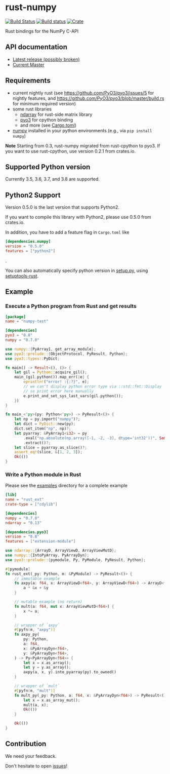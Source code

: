 rust-numpy
===========
[![Build Status](https://travis-ci.org/rust-numpy/rust-numpy.svg?branch=master)](https://travis-ci.org/rust-numpy/rust-numpy)
[![Build status](https://ci.appveyor.com/api/projects/status/bjaru43c7t1alx2x/branch/master?svg=true)](https://ci.appveyor.com/project/kngwyu/rust-numpy/branch/master)
[![Crate](http://meritbadge.herokuapp.com/numpy)](https://crates.io/crates/numpy)

Rust bindings for the NumPy C-API

## API documentation
- [Latest release (possibly broken)](https://docs.rs/numpy)
- [Current Master](https://rust-numpy.github.io/rust-numpy)


## Requirements
- current nightly rust (see https://github.com/PyO3/pyo3/issues/5 for nightly features, and
https://github.com/PyO3/pyo3/blob/master/build.rs for minimum required version)
- some rust libraries
  - [ndarray](https://github.com/bluss/ndarray) for rust-side matrix library
  - [pyo3](https://github.com/PyO3/pyo3) for cpython binding
  - and more (see [Cargo.toml](Cargo.toml))
- [numpy](http://www.numpy.org/) installed in your python environments (e.g., via `pip install numpy`)

**Note**
Starting from 0.3, rust-numpy migrated from rust-cpython to pyo3.
If you want to use rust-cpython, use version 0.2.1 from crates.io.

## Supported Python version

Currently 3.5, 3.6, 3.7, and 3.8 are supported.


## Python2 Support
Version 0.5.0 is the last version that supports Python2.

If you want to compile this library with Python2, please use 0.5.0 from crates.io.

In addition, you have to add a feature flag in `Cargo.toml` like
``` toml
[dependencies.numpy]
version = "0.5.0"
features = ["python2"]
```
.

You can also automatically specify python version in [setup.py](examples/simple-extension/setup.py),
using [setuptools-rust](https://github.com/PyO3/setuptools-rust).


## Example


### Execute a Python program from Rust and get results

``` toml
[package]
name = "numpy-test"

[dependencies]
pyo3 = "0.8"
numpy = "0.7.0"
```

```rust
use numpy::{PyArray1, get_array_module};
use pyo3::prelude::{ObjectProtocol, PyResult, Python};
use pyo3::types::PyDict;

fn main() -> Result<(), ()> {
    let gil = Python::acquire_gil();
    main_(gil.python()).map_err(|e| {
        eprintln!("error! :{:?}", e);
        // we can't display python error type via ::std::fmt::Display
        // so print error here manually
        e.print_and_set_sys_last_vars(gil.python());
    })
}

fn main_<'py>(py: Python<'py>) -> PyResult<()> {
    let np = py.import("numpy")?;
    let dict = PyDict::new(py);
    dict.set_item("np", np)?;
    let pyarray: &PyArray1<i32> = py
        .eval("np.absolute(np.array([-1, -2, -3], dtype='int32'))", Some(&dict), None)?
        .extract()?;
    let slice = pyarray.as_slice()?;
    assert_eq!(slice, &[1, 2, 3]);
    Ok(())
}
```

### Write a Python module in Rust

Please see the [examples](examples) directory for a complete example

```toml
[lib]
name = "rust_ext"
crate-type = ["cdylib"]

[dependencies]
numpy = "0.7.0"
ndarray = "0.13"

[dependencies.pyo3]
version = "0.8"
features = ["extension-module"]
```

```rust
use ndarray::{ArrayD, ArrayViewD, ArrayViewMutD};
use numpy::{IntoPyArray, PyArrayDyn};
use pyo3::prelude::{pymodule, Py, PyModule, PyResult, Python};

#[pymodule]
fn rust_ext(_py: Python, m: &PyModule) -> PyResult<()> {
    // immutable example
    fn axpy(a: f64, x: ArrayViewD<f64>, y: ArrayViewD<f64>) -> ArrayD<f64> {
        a * &x + &y
    }

    // mutable example (no return)
    fn mult(a: f64, mut x: ArrayViewMutD<f64>) {
        x *= a;
    }

    // wrapper of `axpy`
    #[pyfn(m, "axpy")]
    fn axpy_py(
        py: Python,
        a: f64,
        x: &PyArrayDyn<f64>,
        y: &PyArrayDyn<f64>,
    ) -> Py<PyArrayDyn<f64>> {
        let x = x.as_array();
        let y = y.as_array();
        axpy(a, x, y).into_pyarray(py).to_owned()
    }

    // wrapper of `mult`
    #[pyfn(m, "mult")]
    fn mult_py(_py: Python, a: f64, x: &PyArrayDyn<f64>) -> PyResult<()> {
        let x = x.as_array_mut();
        mult(a, x);
        Ok(())
    }

    Ok(())
}
```

## Contribution
We need your feedback.

Don't hesitate to open [issues](https://github.com/rust-numpy/rust-numpy/issues)!
